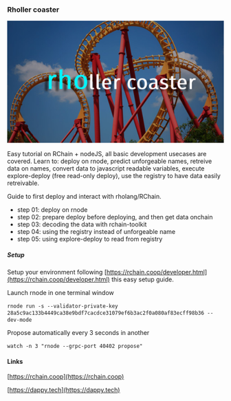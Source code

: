 ### Rholler coaster

![rholler coaster](https://raw.githubusercontent.com/fabcotech/rhollercoaster/main/rhollercoaster.jpg)

Easy tutorial on RChain + nodeJS, all basic development usecases are covered. Learn to: deploy on rnode, predict unforgeable names, retreive data on names, convert data to javascript readable variables, execute explore-deploy (free read-only deploy), use the registry to have data easily retreivable.

Guide to first deploy and interact with rholang/RChain.

- step 01: deploy on rnode
- step 02: prepare deploy before deploying, and then get data onchain
- step 03: decoding the data with rchain-toolkit
- step 04: using the registry instead of unforgeable name
- step 05: using explore-deploy to read from registry

##### Setup

Setup your environment following [https://rchain.coop/developer.html](https://rchain.coop/developer.html) this easy setup guide.

Launch rnode in one terminal window

```
rnode run -s --validator-private-key 28a5c9ac133b4449ca38e9bdf7cacdce31079ef6b3ac2f0a080af83ecff98b36 --dev-mode
```

Propose automatically every 3 seconds in another

```
watch -n 3 "rnode --grpc-port 40402 propose"
```

#### Links

[https://rchain.coop](https://rchain.coop)

[https://dappy.tech](https://dappy.tech)

